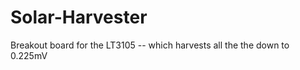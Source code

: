 Solar-Harvester
===============

Breakout board for the LT3105 -- which harvests all the the down to 0.225mV
